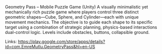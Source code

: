 Geometry Pass – Mobile Puzzle Game (Unity) 
 A visually minimalistic yet mechanically rich puzzle game where players control three distinct geometric shapes—Cube, Sphere, and Cylinder—each with unique movement mechanics. 
 The objective is to guide each shape to its specific target using a combination of strategic planning, physics-based interactions 
 dual-control logic. Levels include obstacles, buttons, collapsible ground. 

 Links: https://play.google.com/store/apps/details?id=com.EmreMutlu.GeometryPass&hl=en-US
